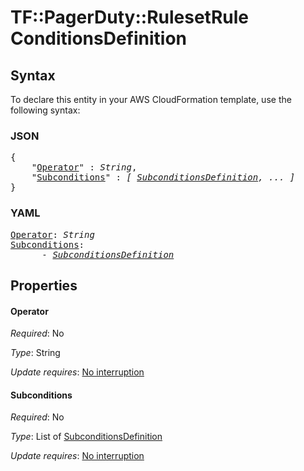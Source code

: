 # TF::PagerDuty::RulesetRule ConditionsDefinition

## Syntax

To declare this entity in your AWS CloudFormation template, use the following syntax:

### JSON

<pre>
{
    "<a href="#operator" title="Operator">Operator</a>" : <i>String</i>,
    "<a href="#subconditions" title="Subconditions">Subconditions</a>" : <i>[ <a href="subconditionsdefinition.md">SubconditionsDefinition</a>, ... ]</i>
}
</pre>

### YAML

<pre>
<a href="#operator" title="Operator">Operator</a>: <i>String</i>
<a href="#subconditions" title="Subconditions">Subconditions</a>: <i>
      - <a href="subconditionsdefinition.md">SubconditionsDefinition</a></i>
</pre>

## Properties

#### Operator

_Required_: No

_Type_: String

_Update requires_: [No interruption](https://docs.aws.amazon.com/AWSCloudFormation/latest/UserGuide/using-cfn-updating-stacks-update-behaviors.html#update-no-interrupt)

#### Subconditions

_Required_: No

_Type_: List of <a href="subconditionsdefinition.md">SubconditionsDefinition</a>

_Update requires_: [No interruption](https://docs.aws.amazon.com/AWSCloudFormation/latest/UserGuide/using-cfn-updating-stacks-update-behaviors.html#update-no-interrupt)

